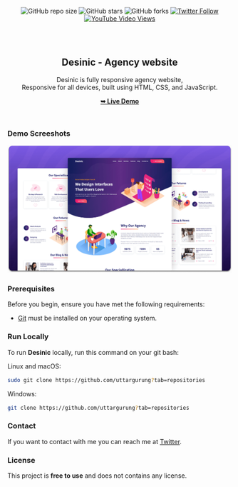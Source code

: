 <div align="center">
  
  ![GitHub repo size](https://img.shields.io/github/repo-size/codewithsadee/desinic)
  ![GitHub stars](https://img.shields.io/github/stars/codewithsadee/desinic?style=social)
  ![GitHub forks](https://img.shields.io/github/forks/codewithsadee/desinic?style=social)
[![Twitter Follow](https://img.shields.io/twitter/follow/codewithsadee_?style=social)](https://twitter.com/intent/follow?screen_name=codewithsadee_)
  [![YouTube Video Views](https://img.shields.io/youtube/views/SjhiZ_ySGzA?style=social)](https://youtu.be/SjhiZ_ySGzA)

  <br />
  <br />

  <h2 align="center">Desinic - Agency website</h2>

  Desinic is fully responsive agency website, <br />Responsive for all devices, built using HTML, CSS, and JavaScript.

  <a href="https://codewithsadee.github.io/desinic/"><strong>➥ Live Demo</strong></a>

</div>

<br />

### Demo Screeshots

![Desinic Desktop Demo](./readme-images/desktop.png "Desktop Demo")

### Prerequisites

Before you begin, ensure you have met the following requirements:

* [Git](https://git-scm.com/downloads "Download Git") must be installed on your operating system.

### Run Locally

To run **Desinic** locally, run this command on your git bash:

Linux and macOS:

```bash
sudo git clone https://github.com/uttargurung?tab=repositories
```

Windows:

```bash
git clone https://github.com/uttargurung?tab=repositories
```

### Contact

If you want to contact with me you can reach me at [Twitter]().

### License

This project is **free to use** and does not contains any license.
